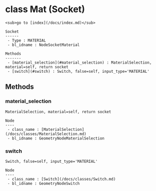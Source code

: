 # class Mat (Socket)

    <sub>go to [index](/docs/index.md)</sub>
    
    Socket
    ------
     - Type : MATERIAL
     - bl_idname : NodeSocketMaterial
    
    Methods
    -------
     - [material_selection](#material_selection) : MaterialSelection, material=self, return socket
     - [switch](#switch) : Switch, false=self, input_type='MATERIAL'
    
## Methods

### material_selection

    MaterialSelection, material=self, return socket
    
    Node
    ----
     - class_name : [MaterialSelection](/docs/classes/MaterialSelection.md)
     - bl_idname : GeometryNodeMaterialSelection
    
### switch

    Switch, false=self, input_type='MATERIAL'
    
    Node
    ----
     - class_name : [Switch](/docs/classes/Switch.md)
     - bl_idname : GeometryNodeSwitch
    